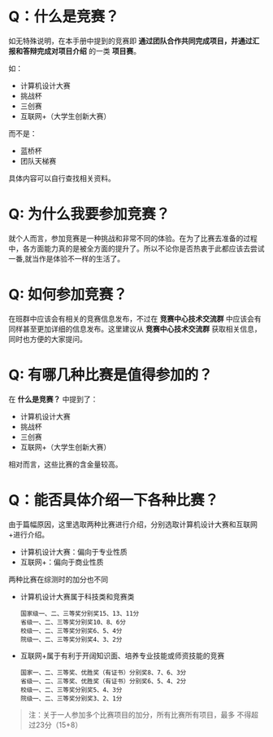 # Q：什么是竞赛？
如无特殊说明，在本手册中提到的竞赛即 __通过团队合作共同完成项目，并通过汇报和答辩完成对项目介绍__ 的一类 __项目赛__。

如：
- 计算机设计大赛
- 挑战杯
- 三创赛
- 互联网+（大学生创新大赛）

而不是：
- 蓝桥杯
- 团队天梯赛

具体内容可以自行查找相关资料。

# Q: 为什么我要参加竞赛？
就个人而言，参加竞赛是一种挑战和非常不同的体验。在为了比赛去准备的过程中，各方面能力真的是被全方面的提升了。所以不论你是否热衷于此都应该去尝试一番,就当作是体验不一样的生活了。

# Q: 如何参加竞赛？
在班群中应该会有相关的竞赛信息发布，不过在 __竞赛中心技术交流群__ 中应该会有同样甚至更加详细的信息发布。这里建议从 __竞赛中心技术交流群__ 获取相关信息，同时也方便的大家提问。

# Q: 有哪几种比赛是值得参加的？
在 **什么是竞赛？** 中提到了：

- 计算机设计大赛
- 挑战杯
- 三创赛
- 互联网+（大学生创新大赛）

相对而言，这些比赛的含金量较高。

# Q：能否具体介绍一下各种比赛？
由于篇幅原因，这里选取两种比赛进行介绍，分别选取计算机设计大赛和互联网+进行介绍。

- 计算机设计大赛：偏向于专业性质
- 互联网+：偏向于商业性质

两种比赛在综测时的加分也不同

- 计算机设计大赛属于科技类和竞赛类
    ```
    国家级一、二、三等奖分别奖15、13、11分
    省级一、二、三等奖分别奖10、8、6分
    校级一、二、三等奖分别奖6、5、4分
    院级一、二、三等奖分别奖4、3、2分
    ```
- 互联网+属于有利于开阔知识面、培养专业技能或师资技能的竞赛
    ```
    国家一、二、三等奖、优胜奖（有证书）分别奖8、7、6、3分
    省级一、二、三等奖、优胜奖（有证书）分别奖6、5、4、2分
    校级一、二、三等奖分别奖5、4、3分
    院级一、二、三等奖分别奖3、2、1分
    ```
> 注：关于一人参加多个比赛项目的加分，所有比赛所有项目，最多
不得超过23分（15+8）

<!-- # Q：参赛资格，报名时间和比赛时间 -->
